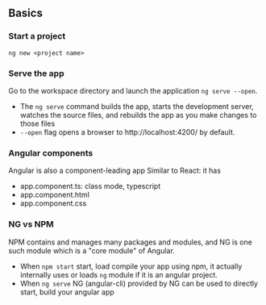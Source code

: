 ## Basics

### Start a project
`ng new <project name>`
### Serve the app
Go to the workspace directory and launch the application `ng serve --open`.
- The `ng serve` command builds the app, starts the development server, watches the source files, and rebuilds the app as you make changes to those files
- `--open` flag opens a browser to http://localhost:4200/ by default.

### Angular components
Angular is also a component-leading app
Similar to React: it has
- app.component.ts: class mode, typescript
- app.component.html
- app.component.css

### NG vs NPM
NPM contains and manages many packages and modules, and NG is one such module which is a "core module" of Angular.
- When `npm start` start, load compile your app using npm, it actually internally uses or loads `ng` module if it is an angular project. 
- When `ng serve` NG (angular-cli) provided by NG can be used to directly start, build your angular app




